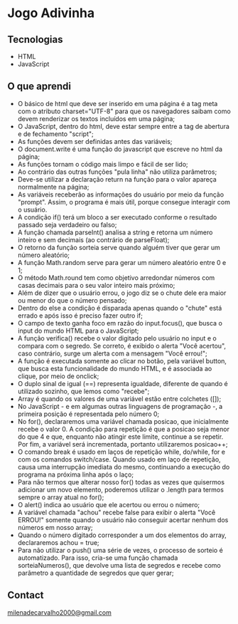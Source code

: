 # Jogo Adivinha
## Tecnologias 
- HTML
- JavaScript

## O que aprendi 
- O básico de html que deve ser inserido em uma página é a tag meta com o atributo charset="UTF-8" para que os navegadores saibam como devem renderizar os textos incluídos em uma página;
- O JavaScript, dentro do html, deve estar sempre entre a tag de abertura e de fechamento "script";
- As funções devem ser definidas antes das variáveis;
- O document.write é uma função do javascript que escreve no html da página;
- As funções tornam o código mais limpo e fácil de ser lido;
- Ao contrário das outras funções "pula linha" não utiliza parâmetros;
- Deve-se utilizar a declaração return na função para o valor apareça normalmente na página;
- As variáveis receberão as informações do usuário por meio da função "prompt". Assim, o programa é mais útil, porque consegue interagir com o usuário.
- A condição if() terá um bloco a ser executado conforme o resultado passado seja verdadeiro ou falso;
- A função chamada parseInt() analisa a string e retorna um número inteiro e sem decimais (ao contrário de parseFloat);
- O retorno da função sorteia serve quando alguém tiver que gerar um número aleatório;
- A função Math.random serve para gerar um número aleatório entre 0 e 1;
- O método Math.round tem como objetivo arredondar números com casas decimais para o seu valor inteiro mais próximo;
- Além de dizer que o usuário errou, o jogo diz se o chute dele era maior ou menor do que o número pensado;
- Dentro do else a condição é disparada apenas quando o "chute" está errado e após isso é preciso fazer outro if;
- O campo de texto ganha foco em razão do input.focus(), que busca o input do mundo HTML para o JavaScript;
- A função verifica() recebe o valor digitado pelo usuário no input e o compara com o segredo. Se correto, é exibido o alerta "Você acertou", caso contrário, surge um alerta com a mensagem "Você errou!";
- A função é executada somente ao clicar no botão, pela variável button, que busca esta funcionalidade do mundo HTML, e é associada ao clique, por meio de onclick;
- O duplo sinal de igual (==) representa igualdade, diferente de quando é utilizado sozinho, que lemos como "recebe";
- Array é quando os valores de uma variável estão entre colchetes ([]);
- No JavaScript - e em algumas outras linguagens de programação -, a primeira posição é representada pelo número 0;
- No for(), declararemos uma variável chamada posicao, que inicialmente recebe o valor 0. A condição para repetição é que a posicao seja menor do que 4 e que, enquanto não atingir este limite, continue a se repetir. Por fim, a variável será incrementada, portanto utilizaremos posicao++;
- O comando break é usado em laços de repetição while, do/while, for e com os comandos switch/case. Quando usado em laço de repetição, causa uma interrupção imediata do mesmo, continuando a execução do programa na próxima linha após o laço;
- Para não termos que alterar nosso for() todas as vezes que quisermos adicionar um novo elemento, poderemos utilizar o .length para termos sempre o array atual no for();
- O alert() indica ao usuário que ele acertou ou errou o número;
- A variável chamada "achou" recebe false para exibir o alerta "Você ERROU!" somente quando o usuário não conseguir acertar nenhum dos números em nosso array;
- Quando o número digitado corresponder a um dos elementos do array, declararemos achou = true;
- Para não utilizar o push() uma série de vezes, o processo de sorteio é automatizado. Para isso, cria-se uma função chamada sorteiaNumeros(), que devolve uma lista de segredos e recebe como parâmetro a quantidade de segredos que quer gerar;





## Contact
milenadecarvalho2000@gmail.com
